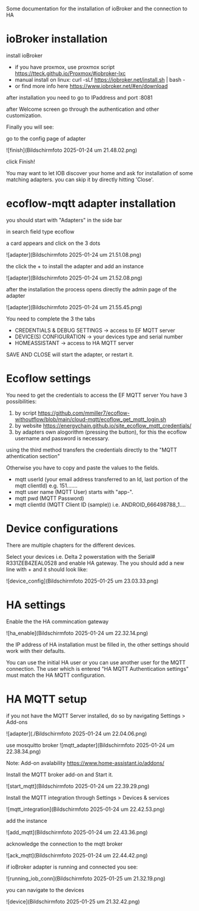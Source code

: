 Some documentation for the installation of ioBroker and the connection to HA

# ioBroker installation

install ioBroker 
* if you have proxmox, use proxmox script https://tteck.github.io/Proxmox/#iobroker-lxc
* manual install on linux: curl -sLf https://iobroker.net/install.sh | bash -
* or find more info here https://www.iobroker.net/#en/download

after installation you need to go to IPaddress and port :8081

after Welcome screen go through the authentication and other customization.

Finally you will see:

go to the config page of adapter

![finish](Bildschirmfoto 2025-01-24 um 21.48.02.png)

click Finish!

You may want to let IOB discover your home and ask for installation of some matching adapters.
you can skip it by directly hitting 'Close'.

# ecoflow-mqtt adapter installation

you should start with "Adapters" in the side bar


in search field type ecoflow

a card appears and click on the 3 dots

![adapter](Bildschirmfoto 2025-01-24 um 21.51.08.png)

the click the + to install the adapter and add an instance

![adapter](Bildschirmfoto 2025-01-24 um 21.52.08.png)

after the installation the process opens directly the admin page of the adapter

![adapter](Bildschirmfoto 2025-01-24 um 21.55.45.png)

You need to complete the 3 the tabs
* CREDENTIALS & DEBUG SETTINGS -> access to EF MQTT server
* DEVICE(S) CONFIGURATION -> your devices type and serial number
* HOMEASSISTANT -> access to HA MQTT server

SAVE AND CLOSE will start the adapter, or restart it.

# Ecoflow settings

You need to get the credentials to access the EF MQTT server
You have 3 possibilities:
1. by script https://github.com/mmiller7/ecoflow-withoutflow/blob/main/cloud-mqtt/ecoflow_get_mqtt_login.sh
2. by website https://energychain.github.io/site_ecoflow_mqtt_credentials/
3. by adapters own alogorithm (pressing the button), for this the ecoflow username and password is necessary.

using the third method transfers the credentials directly to the "MQTT athentication section"

Otherwise you have to copy and paste the values to the fields.
* mqtt userId (your email address transferred to an Id, last portion of the mqtt clientId) e.g. 151.......
* mqtt user name (MQTT User) starts with "app-".
* mqtt pwd (MQTT Password)
* mqtt clientId (MQTT Client ID (sample)) i.e. ANDROID_666498788_1....



# Device configurations

There are multiple chapters for the different devices.

Select your devices i.e. Delta 2 powerstation with the Serial# R331ZEB4ZEAL0528 and enable  HA gateway.
The you should add a new line with + and it should look like:

![device_config](Bildschirmfoto 2025-01-25 um 23.03.33.png)

# HA settings
Enable the the HA commincation gateway

![ha_enable](Bildschirmfoto 2025-01-24 um 22.32.14.png)

the IP address of HA installation must be filled in, the other settings should work with their defaults.

You can use the initial HA user or you can use another user for the MQTT connection.
The user which is entered "HA MQTT Authentication settings" must match the HA MQTT configuration.


# HA MQTT setup

if you not have the MQTT Server installed, do so by navigating Settings > Add-ons 

![adapter](./Bildschirmfoto 2025-01-24 um 22.04.06.png)

use mosquitto broker
![mqtt_adapter](Bildschirmfoto 2025-01-24 um 22.38.34.png)

Note: Add-on avalability https://www.home-assistant.io/addons/

Install the MQTT broker add-on and Start it.

![start_mqtt](Bildschirmfoto 2025-01-24 um 22.39.29.png)

Install the MQTT integration through Settings > Devices & services

![mqtt_integration](Bildschirmfoto 2025-01-24 um 22.42.53.png)

add the instance

![add_mqtt](Bildschirmfoto 2025-01-24 um 22.43.36.png)

acknowledge the connection to the mqtt broker

![ack_mqtt](Bildschirmfoto 2025-01-24 um 22.44.42.png)

if ioBroker adapter is running and connected you see:

![running_iob_conn](Bildschirmfoto 2025-01-25 um 21.32.19.png)

you can navigate to the devices

![device](Bildschirmfoto 2025-01-25 um 21.32.42.png)





